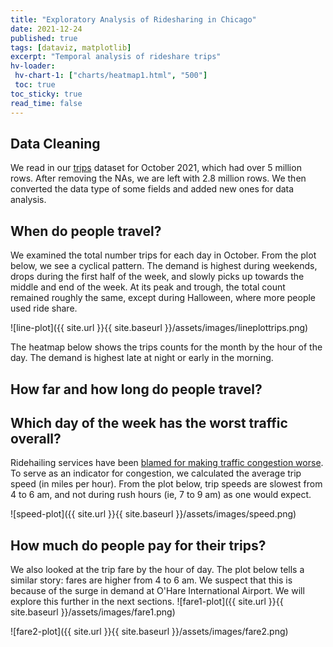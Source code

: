 ```yaml
---
title: "Exploratory Analysis of Ridesharing in Chicago"
date: 2021-12-24
published: true
tags: [dataviz, matplotlib]
excerpt: "Temporal analysis of rideshare trips"
hv-loader:
 hv-chart-1: ["charts/heatmap1.html", "500"]
 toc: true
toc_sticky: true
read_time: false
---
```



## Data Cleaning

We read in our [trips] dataset for October 2021, which had over 5 million rows. After removing the NAs, we are left with 2.8 million rows. We then converted the data type of some fields and added new ones for data analysis. 

[trips]: https://data.cityofchicago.org/Transportation/Transportation-Network-Providers-Trips/m6dm-c72p

## When do people travel?

We examined the total number trips for each day in October. From the plot below, we see a cyclical pattern. The demand is highest during weekends, drops during the first half of the week, and slowly picks up towards the middle and end of the week. At its peak and trough, the total count remained roughly the same, except during Halloween, where more people used ride share. 

![line-plot]({{ site.url }}{{ site.baseurl }}/assets/images/lineplottrips.png)

The heatmap below shows the trips counts for the month by the hour of the day. The demand is highest late at night or early in the morning. 
<div id="hv-chart-1"></div>

## How far and how long do people travel?

## Which day of the week has the worst traffic overall?
Ridehailing services have been [blamed for making traffic congestion worse]. To serve as an indicator for congestion, we calculated the average trip speed (in miles per hour). From the plot below, trip speeds are slowest from 4 to 6 am, and not during rush hours (ie, 7 to 9 am) as one would expect. 

![speed-plot]({{ site.url }}{{ site.baseurl }}/assets/images/speed.png)

[blamed for making traffic congestion worse]: https://www.cmap.illinois.gov/documents/10180/844024/03.16_18_Whats+making+traffic+worse+in+Chicago+Signs+point+to+Uber+Lyft_CRAINS.pdf/143a4c91-bbae-04b3-2359-d03118159b7e

## How much do people pay for their trips?
We also looked at the trip fare by the hour of day. The plot below tells a similar story: fares are higher from 4 to 6 am. We suspect that this is because of the surge in demand at O'Hare International Airport. We will explore this further in the next sections.
![fare1-plot]({{ site.url }}{{ site.baseurl }}/assets/images/fare1.png)

![fare2-plot]({{ site.url }}{{ site.baseurl }}/assets/images/fare2.png)
